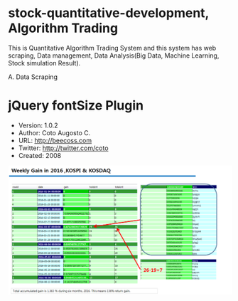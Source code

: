 # stock-quantitative-development, Algorithm Trading

This is Quantitative Algorithm Trading System and this system has web scraping, Data management, Data Analysis(Big Data, Machine Learning, Stock simulation Result).

A. Data Scraping

jQuery fontSize Plugin
======================
+ Version: 1.0.2
+ Author: Coto Augosto C.
+ URL: http://beecoss.com
+ Twitter: http://twitter.com/coto
+ Created: 2008

![2016 result](https://github.com/HGboda/AlgorithmTrading/raw/master/pic/2016_result.png)

